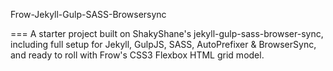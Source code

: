 Frow-Jekyll-Gulp-SASS-Browsersync

===
 A starter project built on ShakyShane's jekyll-gulp-sass-browser-sync, including full setup for Jekyll, GulpJS, SASS, AutoPrefixer &amp; BrowserSync, and ready to roll with Frow's CSS3 Flexbox HTML grid model.
